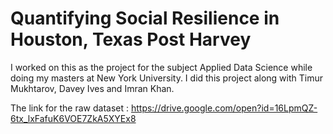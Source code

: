# Quantifying Social Resilience in Houston, Texas Post Harvey

I worked on this as the project for the subject Applied Data Science while doing my masters at New York University. I did this project along with Timur Mukhtarov, Davey Ives and Imran Khan.

The link for the raw dataset : https://drive.google.com/open?id=16LpmQZ-6tx_lxFafuK6VOE7ZkA5XYEx8
